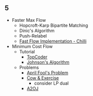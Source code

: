 
## 5

  * Faster Max Flow
	* Hopcroft-Karp Bipartite Matching
	* Dinic's Algorithm
	* Push-Relabel
    * [Fast Flow Implementation - Chilli](https://codeforces.com/blog/entry/66006)
  * Minimum Cost Flow
	* Tutorial
	  * [TopCoder](https://www.topcoder.com/community/data-science/data-science-tutorials/minimum-cost-flow-part-two-algorithms/)
	  * [Johnson's Algorithm](https://en.wikipedia.org/wiki/Johnson%27s_algorithm)
	* Problems
	  * [April Fool's Problem](http://codeforces.com/contest/802/problem/N)
	  * [Cow & Exercise](https://codeforces.com/contest/1307/problem/G)
	  	* consider LP dual
	  * [A2OJ](https://a2oj.com/category?ID=662)
